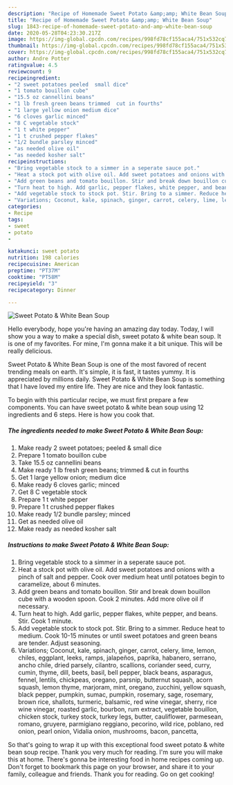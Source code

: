 ```yaml
---
description: "Recipe of Homemade Sweet Potato &amp;amp; White Bean Soup"
title: "Recipe of Homemade Sweet Potato &amp;amp; White Bean Soup"
slug: 1843-recipe-of-homemade-sweet-potato-and-amp-white-bean-soup
date: 2020-05-28T04:23:30.217Z
image: https://img-global.cpcdn.com/recipes/998fd78cf155aca4/751x532cq70/sweet-potato-white-bean-soup-recipe-main-photo.jpg
thumbnail: https://img-global.cpcdn.com/recipes/998fd78cf155aca4/751x532cq70/sweet-potato-white-bean-soup-recipe-main-photo.jpg
cover: https://img-global.cpcdn.com/recipes/998fd78cf155aca4/751x532cq70/sweet-potato-white-bean-soup-recipe-main-photo.jpg
author: Andre Potter
ratingvalue: 4.5
reviewcount: 9
recipeingredient:
- "2 sweet potatoes peeled  small dice"
- "1 tomato bouillon cube"
- "15.5 oz cannellini beans"
- "1 lb fresh green beans trimmed  cut in fourths"
- "1 large yellow onion medium dice"
- "6 cloves garlic minced"
- "8 C vegetable stock"
- "1 t white pepper"
- "1 t crushed pepper flakes"
- "1/2 bundle parsley minced"
- "as needed olive oil"
- "as needed kosher salt"
recipeinstructions:
- "Bring vegetable stock to a simmer in a seperate sauce pot."
- "Heat a stock pot with olive oil. Add sweet potatoes and onions with a pinch of salt and pepper. Cook over medium heat until potatoes begin to caramelize, about 6 minutes."
- "Add green beans and tomato bouillon. Stir and break down bouillon cube with a wooden spoon. Cook 2 minutes. Add more olive oil if necessary."
- "Turn heat to high. Add garlic, pepper flakes, white pepper, and beans. Stir. Cook 1 minute."
- "Add vegetable stock to stock pot. Stir. Bring to a simmer. Reduce heat to medium. Cook 10-15 minutes or until sweet potatoes and green beans are tender. Adjust seasoning."
- "Variations; Coconut, kale, spinach, ginger, carrot, celery, lime, lemon, chiles, eggplant, leeks, ramps, jalapeños, paprika, habanero, serrano, ancho chile, dried parsely, cilantro, scallions, coriander seed, curry, cumin, thyme, dill, beets, basil, bell pepper, black beans, asparagus, fennel, lentils, chickpeas, oregano, parsnip, butternut squash, acorn squash, lemon thyme, marjoram, mint, oregano, zucchini, yellow squash, black pepper, pumpkin, sumac, pumpkin, rosemary, sage, rosemary, brown rice, shallots, turmeric, balsamic, red wine vinegar, sherry, rice wine vinegar, roasted garlic, bourbon, rum extract, vegetable bouillon, chicken stock, turkey stock, turkey legs, butter, cauliflower, parmesean, romano, gruyere, parmigiano reggiano, pecorino, wild rice, poblano, red onion, pearl onion, Vidalia onion, mushrooms, bacon, pancetta,"
categories:
- Recipe
tags:
- sweet
- potato
- 

katakunci: sweet potato  
nutrition: 198 calories
recipecuisine: American
preptime: "PT37M"
cooktime: "PT58M"
recipeyield: "3"
recipecategory: Dinner

---
```



![Sweet Potato &amp; White Bean Soup](https://img-global.cpcdn.com/recipes/998fd78cf155aca4/751x532cq70/sweet-potato-white-bean-soup-recipe-main-photo.jpg)

Hello everybody, hope you're having an amazing day today. Today, I will show you a way to make a special dish, sweet potato &amp; white bean soup. It is one of my favorites. For mine, I'm gonna make it a bit unique. This will be really delicious.



Sweet Potato &amp; White Bean Soup is one of the most favored of recent trending meals on earth. It's simple, it is fast, it tastes yummy. It is appreciated by millions daily. Sweet Potato &amp; White Bean Soup is something that I have loved my entire life. They are nice and they look fantastic.


To begin with this particular recipe, we must first prepare a few components. You can have sweet potato &amp; white bean soup using 12 ingredients and 6 steps. Here is how you cook that.

<!--inarticleads1-->

##### The ingredients needed to make Sweet Potato &amp; White Bean Soup:

1. Make ready 2 sweet potatoes; peeled &amp; small dice
1. Prepare 1 tomato bouillon cube
1. Take 15.5 oz cannellini beans
1. Make ready 1 lb fresh green beans; trimmed &amp; cut in fourths
1. Get 1 large yellow onion; medium dice
1. Make ready 6 cloves garlic; minced
1. Get 8 C vegetable stock
1. Prepare 1 t white pepper
1. Prepare 1 t crushed pepper flakes
1. Make ready 1/2 bundle parsley; minced
1. Get as needed olive oil
1. Make ready as needed kosher salt




<!--inarticleads2-->

##### Instructions to make Sweet Potato &amp; White Bean Soup:

1. Bring vegetable stock to a simmer in a seperate sauce pot.
1. Heat a stock pot with olive oil. Add sweet potatoes and onions with a pinch of salt and pepper. Cook over medium heat until potatoes begin to caramelize, about 6 minutes.
1. Add green beans and tomato bouillon. Stir and break down bouillon cube with a wooden spoon. Cook 2 minutes. Add more olive oil if necessary.
1. Turn heat to high. Add garlic, pepper flakes, white pepper, and beans. Stir. Cook 1 minute.
1. Add vegetable stock to stock pot. Stir. Bring to a simmer. Reduce heat to medium. Cook 10-15 minutes or until sweet potatoes and green beans are tender. Adjust seasoning.
1. Variations; Coconut, kale, spinach, ginger, carrot, celery, lime, lemon, chiles, eggplant, leeks, ramps, jalapeños, paprika, habanero, serrano, ancho chile, dried parsely, cilantro, scallions, coriander seed, curry, cumin, thyme, dill, beets, basil, bell pepper, black beans, asparagus, fennel, lentils, chickpeas, oregano, parsnip, butternut squash, acorn squash, lemon thyme, marjoram, mint, oregano, zucchini, yellow squash, black pepper, pumpkin, sumac, pumpkin, rosemary, sage, rosemary, brown rice, shallots, turmeric, balsamic, red wine vinegar, sherry, rice wine vinegar, roasted garlic, bourbon, rum extract, vegetable bouillon, chicken stock, turkey stock, turkey legs, butter, cauliflower, parmesean, romano, gruyere, parmigiano reggiano, pecorino, wild rice, poblano, red onion, pearl onion, Vidalia onion, mushrooms, bacon, pancetta,




So that's going to wrap it up with this exceptional food sweet potato &amp; white bean soup recipe. Thank you very much for reading. I'm sure you will make this at home. There's gonna be interesting food in home recipes coming up. Don't forget to bookmark this page on your browser, and share it to your family, colleague and friends. Thank you for reading. Go on get cooking!
